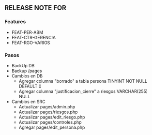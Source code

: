 ## RELEASE NOTE FOR
### Features
- FEAT-PER-ABM
- FEAT-CTR-GERENCIA
- FEAT-RGO-VARIOS

### Pasos
- BackUp DB
- Backup /pages
- Cambios en DB
    - Agregar columna "borrado" a tabla persona TINYINT NOT NULL DEFAULT 0
    - Agregar columna "justificacion_cierre" a riesgos VARCHAR(255) NULL 
- Cambios en SRC
    - Actualizar pages/admin.php
    - Actualizar pages/riesgos.php
    - Actualizar pages/edit_riesgo.php
    - Actualizar pages/controles.php
    - Agregar pages/edit_persona.php